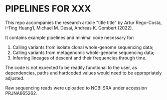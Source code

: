 # PIPELINES FOR XXX
This repo accompanies the research article "title title" by 
Artur Rego-Costa, I-Ting Huang1, Michael M. Desai, Andreas K. Gombert (2022).

It contains example pipelines and minimal code necessary for:
1. Calling variants from isolate clonal whole-genome sequencing data;
1. Calling variants from metagenomic whole-genome sequencing data;
1. Inferring lineages of descent and their frequencies through time.

The code is not expected to be readily functional to the user, as dependencies, paths and 
hardcoded values would need to be appropriately adjusted.

Raw sequencing reads were uploaded to NCBI SRA under accession PRJNA865262.
